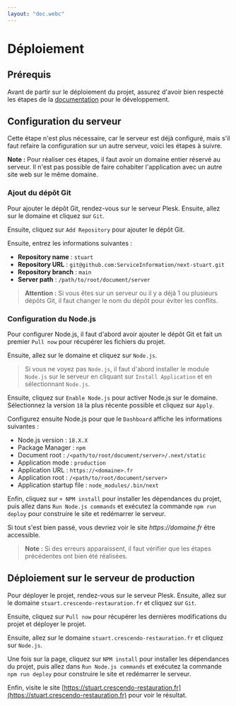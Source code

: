 ```yaml
---
layout: "doc.webc"
---
```


# Déploiement

## Prérequis

Avant de partir sur le déploiement du projet, assurez d'avoir bien respecté les étapes de la [documentation](/documentation) pour le développement.

## Configuration du serveur

Cette étape n'est plus nécessaire, car le serveur est déjà configuré, mais s'il faut refaire la configuration sur un autre serveur, voici les étapes à suivre.

**Note :** Pour réaliser ces étapes, il faut avoir un domaine entier réservé au serveur. Il n'est pas possible de faire cohabiter l'application avec un autre site web sur le même domaine.

### Ajout du dépôt Git

Pour ajouter le dépôt Git, rendez-vous sur le serveur Plesk. Ensuite, allez sur le domaine et cliquez sur `Git`.

Ensuite, cliquez sur `Add Repository` pour ajouter le dépôt Git.

Ensuite, entrez les informations suivantes :

- **Repository name** : `stuart`
- **Repository URL** : `git@github.com:ServiceInformation/next-stuart.git`
- **Repository branch** : `main`
- **Server path** : `/path/to/root/document/server`

> **Attention :** Si vous êtes sur un serveur ou il y a déjà 1 ou plusieurs dépôts Git, il faut changer le nom du dépôt pour éviter les conflits.

### Configuration du Node.js

Pour configurer Node.js, il faut d'abord avoir ajouter le dépôt Git et fait un premier `Pull now` pour récupérer les fichiers du projet.

Ensuite, allez sur le domaine et cliquez sur `Node.js`.

> Si vous ne voyez pas `Node.js`, il faut d'abord installer le module `Node.js` sur le serveur en cliquant sur `Install Application` et en sélectionnant `Node.js`.

Ensuite, cliquez sur `Enable Node.js` pour activer Node.js sur le domaine. Sélectionnez la version `18` la plus récente possible et cliquez sur `Apply`.

Configurez ensuite Node.js pour que le `Dashboard` affiche les informations suivantes :

- Node.js version : `18.X.X`
- Package Manager : `npm`
- Document root : `/<path/to/root/document/server>/.next/static`
- Application mode : `production`
- Application URL : `https://<domaine>.fr`
- Application root : `/<path/to/root/document/server>`
- Application startup file : `node_modules/.bin/next`

Enfin, cliquez sur `+ NPM install` pour installer les dépendances du projet, puis allez dans `Run Node.js commands` et exécutez la commande `npm run deploy` pour construire le site et redémarrer le serveur.

Si tout s'est bien passé, vous devriez voir le site _https://domaine.fr_ être accessible.

> **Note :** Si des erreurs apparaissent, il faut vérifier que les étapes précédentes ont bien été réalisées.

## Déploiement sur le serveur de production

Pour déployer le projet, rendez-vous sur le serveur Plesk. Ensuite, allez sur le domaine `stuart.crescendo-restauration.fr` et cliquez sur `Git`.

Ensuite, cliquez sur `Pull now` pour récupérer les dernières modifications du projet et déployer le projet.

Ensuite, allez sur le domaine `stuart.crescendo-restauration.fr` et cliquez sur `Node.js`.

Une fois sur la page, cliquez sur `NPM install` pour installer les dépendances du projet, puis allez dans `Run Node.js commands` et exécutez la commande `npm run deploy` pour construire le site et redémarrer le serveur.

Enfin, visite le site [https://stuart.crescendo-restauration.fr](https://stuart.crescendo-restauration.fr) pour voir le résultat.
